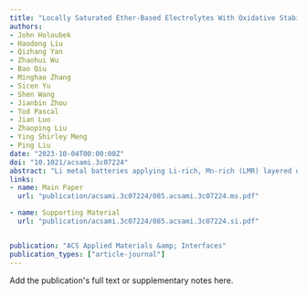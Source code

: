 ```yaml
---
title: "Locally Saturated Ether-Based Electrolytes With Oxidative Stability For Li Metal Batteries Based on Li-Rich Cathodes"
authors:
- John Holoubek
- Haodong Liu
- Qizhang Yan
- Zhaohui Wu
- Bao Qiu
- Minghao Zhang
- Sicen Yu
- Shen Wang
- Jianbin Zhou
- Tod Pascal
- Jian Luo
- Zhaoping Liu
- Ying Shirley Meng
- Ping Liu
date: "2023-10-04T00:00:00Z"
doi: "10.1021/acsami.3c07224"
abstract: "Li metal batteries applying Li-rich, Mn-rich (LMR) layered oxide cathodes present an opportunity to achieve high-energy density at reduced cell cost. However, the intense oxidizing and reducing potentials associated with LMR cathodes and Li anodes present considerable design challenges for prospective electrolytes. Herein, we demonstrate that, somewhat surprisingly, a properly designed localized-high-concentration electrolyte (LHCE) based on ether solvents is capable of providing reversible performance for Li||LMR cells. Specifically, the oxidative stability of the LHCE was found to heavily rely on the ratio between salt and solvating solvent, where local-saturation was necessary to stabilize performance. Through molecular dynamics (MD) simulations, this behavior was found to be a result of aggregated solvation structures of Li+/anion pairs. This LHCE system was found to produce significantly improved LMR cycling (95.8% capacity retention after 100 cycles) relative to a carbonate control as a result of improved cathode-electrolyte interphase (CEI) chemistry from X-ray photoelectron spectroscopy (XPS), and cryogenic transmission electron microscopy (cryo-TEM). Leveraging this stability, 4 mAh cm–2 LMR||2× Li full cells were demonstrated, retaining 87% capacity after 80 cycles in LHCE, whereas the control electrolyte produced rapid failure. This work uncovers the benefits, design requirements, and performance origins of LHCE electrolytes for high-voltage Li||LMR batteries."
links:
- name: Main Paper
  url: "publication/acsami.3c07224/085.acsami.3c07224.ms.pdf"

- name: Supporting Material
  url: "publication/acsami.3c07224/085.acsami.3c07224.si.pdf"


publication: "ACS Applied Materials &amp; Interfaces"
publication_types: ["article-journal"]
---
```


Add the publication's full text or supplementary notes here.
